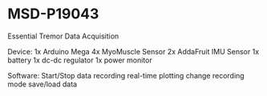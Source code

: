 # MSD-P19043
Essential Tremor Data Acquisition

Device:
1x Arduino Mega
4x MyoMuscle Sensor
2x AddaFruit IMU Sensor
1x battery
1x dc-dc regulator
1x power monitor

Software:
Start/Stop data recording
real-time plotting
change recording mode
save/load data